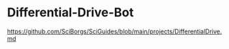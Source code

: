 # Differential-Drive-Bot
https://github.com/SciBorgs/SciGuides/blob/main/projects/DifferentialDrive.md
